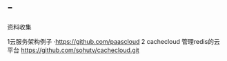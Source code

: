 # -
资料收集

1云服务架构例子 ·https://github.com/paascloud
2 cachecloud 管理redis的云平台    https://github.com/sohutv/cachecloud.git
